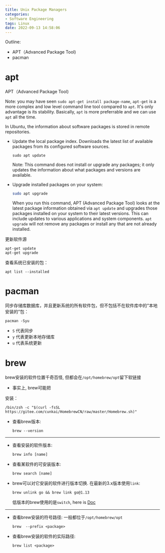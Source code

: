 ```yaml
---
title: Unix Package Managers
categories:
- Software Engineering
tags: Linux
date: 2022-09-13 14:58:06
---
```


Outline:

* APT（Advanced Package Tool)
* pacman

<!--more-->

# apt

APT（Advanced Package Tool)

Note: you may have seen `sudo apt-get install package-name`, `apt-get` is a more complex and low level command line tool compared to `apt`. It's only advantage is its stability. Basically, `apt` is more preferrable and we can use `apt` all the time.



In Ubuntu, the information about software packages is stored in remote repositories.

* Update the local package index. Downloads the latest list of available packages from its configured software sources.

  ```
  sudo apt update
  ```

  Note: This command does not install or upgrade any packages; it only updates the information about what packages and versions are available.

* Upgrade installed packages on your system:

  ```sh
  sudo apt upgrade
  ```

  When you run this command, APT (Advanced Package Tool) looks at the latest package information obtained via `apt update` and upgrades those packages installed on your system to their latest versions. This can include updates to various applications and system components. `apt upgrade` will not remove any packages or install any that are not already installed.







更新软件源

```
apt-get update
apt-get upgrade
```



查看系统已安装的包：

```shell
apt list --installed 
```

# pacman

同步存储库数据库，并且更新系统的所有软件包，但不包括不在软件库中的“本地安装的”包：

```
pacman -Syu
```

- `S` 代表同步
- `y` 代表更新本地存储库
- `u` 代表系统更新

# brew

brew安装的软件位置千奇百怪, 但都会在`/opt/homebrew/opt`留下软链接

* 事实上, brew可能把

安装：

```shell
/bin/zsh -c "$(curl -fsSL https://gitee.com/cunkai/HomebrewCN/raw/master/Homebrew.sh)"
```







* 查看brew版本:

  ```
  brew --version
  ```


---



* 查看安装的软件版本:

  ```
  brew info [name]
  ```

* 查看某软件的可安装版本:

  ```
  brew search [name]
  ```

  

* brew可以对它安装的软件进行版本切换. 在最新的3.x版本使用`link`:

  ```shell
  brew unlink go && brew link go@1.13
  ```

  低版本的brew使用的是`switch`, here is [Doc](https://babygoat.github.io/2019/06/19/Golang-mac%E4%B8%8A%E5%88%87%E6%8F%9B%E5%A4%9A%E5%80%8Bgo%E7%89%88%E6%9C%AC/)

---



* 查看brew安装的符号路径: 一般都位于`/opt/homebrew/opt`

  ```
  brew  --prefix <package>
  ```



* 查看brew安装的软件的实际路径:

  ```
  brew list <package>
  ```

  
